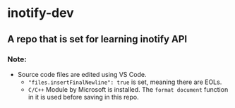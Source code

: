 # inotify-dev

## A repo that is set for learning inotify API

### Note:
- Source code files are edited using VS Code.
  - `"files.insertFinalNewline": true` is set, meaning there are EOLs.
  - `C/C++` Module by Microsoft is installed. The `format document` function in it is used before saving in this repo.
